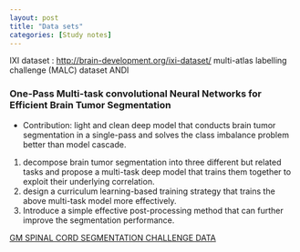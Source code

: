 ```yaml
---
layout: post
title: "Data sets"
categories: [Study notes]
---
```



IXI dataset :  http://brain-development.org/ixi-dataset/
multi-atlas labelling challenge (MALC) dataset
ANDI



### One-Pass Multi-task convolutional Neural Networks for Efficient Brain Tumor Segmentation
* Contribution: light and clean deep model that conducts brain tumor segmentation in
a single-pass and solves the class imbalance problem better than model
cascade.
1. decompose brain tumor segmentation into three different but related tasks and propose a multi-task deep model that trains them together to exploit their underlying correlation.
2. design a curriculum learning-based training strategy that trains the above multi-task model more effectively.
3. Introduce a simple effective post-processing method that can further improve the segmentation performance.



[GM SPINAL CORD SEGMENTATION CHALLENGE DATA ](http://niftyweb.cs.ucl.ac.uk/challenge/index.php#citation)
